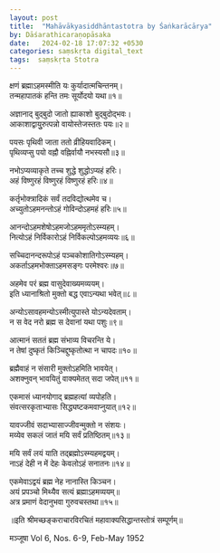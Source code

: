 ```yaml
---
layout: post
title:  "Mahāvākyasiddhāntastotra by Śaṅkarācārya"
by: Dāśarathicaraṇopāsaka
date:   2024-02-18 17:07:32 +0530
categories: saṃskṛta digital_text
tags:  saṃskṛta Stotra 
---  
```

क्षणं ब्रह्माऽहमस्मीति यः कुर्यादात्मचिन्तनम्।  
तन्महापातकं हन्ति तमः सूर्योदयो यथा॥१॥

अज्ञानाद् बुद्बुदो जातो ह्याकाशो बुद्बुदोद्भवः।  
आकाशाद्वायुुरुत्पन्नो वायोस्तेजस्ततः पयः॥२॥

पयसः पृथिवी जाता ततो व्रीहियवादिकम्।  
पृथिव्यप्सु पयो वह्नौ वह्निर्वायौ नभस्यसौ॥३॥

नभोऽप्यव्याकृते तच्च शुद्धे शुद्धोऽप्यहं हरिः।  
अहं विष्णुरहं विष्णुरहं विष्णुरहं हरिः॥४॥

कर्तृभोक्त्रादिकं सर्वं तदविद्योत्थमेव च।  
अच्युतोऽहमनन्तोऽहं गोविन्दोऽहमहं हरिः॥५॥

आनन्दोऽहमशेषोऽहमजोऽहममृतोऽस्म्यहम्।  
नित्योऽहं निर्विकारोऽहं निर्विकल्पोऽहमव्ययः॥६॥

सच्चिदानन्दरूपोऽहं पञ्चकोशातिगोऽस्म्यहम्।  
अकर्ताऽहमभोक्ताऽहमसङ्गः परमेश्वरः॥७॥

अहमेव परं ब्रह्म वासुदेवाख्यमव्ययम्।  
इति ध्यानाश्रितो मुक्तो बद्ध एवाऽन्यथा भवेत्॥८॥

अन्योऽसावहमन्योऽस्मीत्युपास्ते योऽन्यदेवताम्।  
न स वेद नरो ब्रह्म स देवानां यथा पशुः॥९॥

आत्मानं सततं ब्रह्म संभाव्य विचरन्ति ये।  
न तेषां दुष्कृतं किञ्चिद्दुष्कृतोत्था न चापदः॥१०॥

ब्रह्मैवाहं न संसारी मुक्तोऽहमिति भावयेत्।  
अशक्नुवन् भावयितुं वाक्यमेतत् सदा जपेत्॥११॥

एकमासं ध्यानयोगाद् ब्रह्महत्यां व्यपोहति।  
संवत्सरकृताभ्यासः सिद्ध्यष्टकमवाप्नुयात्॥१२॥

यावज्जीवं सदाभ्यासाज्जीवन्मुक्तो न संशयः।  
मय्येव सकलं जातं मयि सर्वं प्रतिष्ठितम्॥१३॥

मयि सर्वं लयं याति तद्ब्रह्मोऽस्म्यहमद्वयम्।  
नाऽहं देही न में देहः केवलोऽहं सनातनः॥१४॥

एकमेवाऽद्वयं ब्रह्म नेह नानास्ति किञ्चन।  
अयं प्रपञ्चो मिथ्यैव सत्यं ब्रह्माऽहमव्ययम्॥  
अत्र प्रमाणं वेदानुभवा गुरुवचस्तथा॥१५॥

॥इति श्रीमच्छङ्कराचारविरचितं महावाक्यसिद्धान्तस्तोत्रं सम्पूर्णम्॥

मञ्जूषा Vol 6, Nos. 6-9, Feb-May 1952